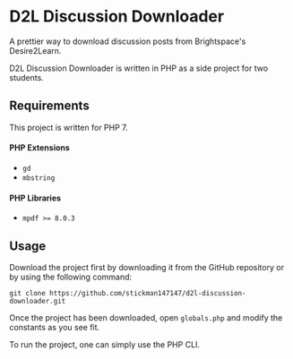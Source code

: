 # D2L Discussion Downloader
A prettier way to download discussion posts from Brightspace's Desire2Learn.

D2L Discussion Downloader is written in PHP as a side project for two students.

## Requirements
This project is written for PHP 7.

#### PHP Extensions
- `gd`
- `mbstring`

#### PHP Libraries
- `mpdf >= 8.0.3`

## Usage
Download the project first by downloading it from the GitHub repository or by using the following command:
```
git clone https://github.com/stickman147147/d2l-discussion-downloader.git
```

Once the project has been downloaded, open `globals.php` and modify the constants as you see fit.

To run the project, one can simply use the PHP CLI.